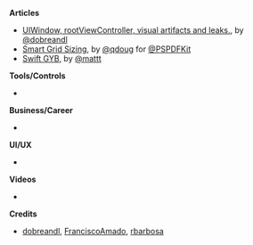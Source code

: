 **Articles**

* [UIWindow, rootViewController, visual artifacts and leaks.](https://medium.com/appssemble/uiwindow-rootviewcontroller-visual-artifacts-and-leaks-6b6676f92a49), by [@dobreandl](https://twitter.com/dobreandl)
* [Smart Grid Sizing](https://pspdfkit.com/blog/2018/smart-grid-sizing/), by [@qdoug](https://twitter.com/qdoug) for [@PSPDFKit](https://twitter.com/PSPDFKit)
* [Swift GYB](https://nshipster.com/swift-gyb/), by [@mattt](https://twitter.com/mattt)

**Tools/Controls**

* 

**Business/Career**

* 

**UI/UX**

* 

**Videos**

* 

**Credits**

* [dobreandl](https://github.com/dobreandl), [FranciscoAmado](https://github.com/FranciscoAmado), [rbarbosa](https://github.com/rbarbosa)
